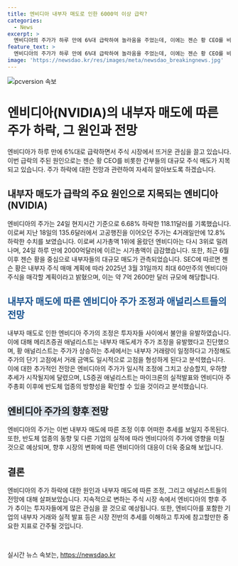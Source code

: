```yaml
---
title: 엔비디아 내부자 매도로 인한 6000억 이상 급락?
categories:
  - News
excerpt: >
  엔비디아의 주가가 하루 만에 6%대 급락하여 놀라움을 주었는데, 이에는 젠슨 황 CEO를 비롯한 간부들의 대규모 주식 매도가 영향을 미쳤다는 지적이 나왔다. 황 CEO는 내부자 주식 매매 계획에 따라 최대 60만주의 엔비디아 주식을 매각할 예정으로, 이에 대한 논란이 일고 있다. 엔비디아의 주가와 내부자 거래 추이를 보면, 주가 조정과 관련된 불안이 높아진 것으로 나타났다. 이에 반도체 업종의 방향성을 확인하기 위해 마이크론의 실적 발표와 엔비디아 주주총회를 주목할 필요가 있다는 전망이 나오고 있다.
feature_text: >
  엔비디아의 주가가 하루 만에 6%대 급락하여 놀라움을 주었는데, 이에는 젠슨 황 CEO를 비롯한 간부들의 대규모 주식 매도가 영향을 미쳤다는 지적이 나왔다. 황 CEO는 내부자 주식 매매 계획에 따라 최대 60만주의 엔비디아 주식을 매각할 예정으로, 이에 대한 논란이 일고 있다. 엔비디아의 주가와 내부자 거래 추이를 보면, 주가 조정과 관련된 불안이 높아진 것으로 나타났다. 이에 반도체 업종의 방향성을 확인하기 위해 마이크론의 실적 발표와 엔비디아 주주총회를 주목할 필요가 있다는 전망이 나오고 있다.
image: 'https://newsdao.kr/res/images/meta/newsdao_breakingnews.jpg'
---
```


<p><img src="https://newsdao.kr/res/images/meta/newsdao_breakingnews.jpg" alt="pcversion 속보" /></p>

<h1>엔비디아(NVIDIA)의 내부자 매도에 따른 주가 하락, 그 원인과 전망</h1>

<p>엔비디아가 하루 만에 6%대로 급락하면서 주식 시장에서 뜨거운 관심을 끌고 있습니다. 이번 급락의 주된 원인으로는 젠슨 황 CEO를 비롯한 간부들의 대규모 주식 매도가 지목되고 있습니다. 주가 하락에 대한 전망과 관련하여 자세히 알아보도록 하겠습니다.</p>

<h2>내부자 매도가 급락의 주요 원인으로 지목되는 엔비디아(NVIDIA)</h2>

<p>엔비디아의 주가는 24일 현지시간 기준으로 6.68% 하락한 118.11달러를 기록했습니다. 이로써 지난 18일의 135.6달러에서 고공행진을 이어오던 주가는 4거래일만에 12.8% 하락한 수치를 보였습니다. 이로써 시가총액 1위에 올랐던 엔비디아는 다시 3위로 밀려나며, 24일 하루 만에 2000억달러에 이르는 시가총액이 급감했습니다. 또한, 최근 6월 이후 젠슨 황을 중심으로 내부자들의 대규모 매도가 관측되었습니다. SEC에 따르면 젠슨 황은 내부자 주식 매매 계획에 따라 2025년 3월 31일까지 최대 60만주의 엔비디아 주식을 매각할 계획이라고 밝혔으며, 이는 약 7억 2600만 달러 규모에 해당합니다.</p>

<h2><span style="color: #1a5490;">내부자 매도에 따른 엔비디아 주가 조정과 애널리스트들의 전망</span></h2>

<p>내부자 매도로 인한 엔비디아 주가의 조정은 투자자들 사이에서 불안을 유발하였습니다. 이에 대해 메리츠증권 애널리스트는 내부자 매도세가 주가 조정을 유발했다고 진단했으며, 황 애널리스트는 주가가 상승하는 추세에서는 내부자 거래량이 일정하다고 가정해도 주가의 단기 고점에서 거래 금액도 일시적으로 고점을 형성하게 된다고 분석했습니다. 이에 대한 추가적인 전망은 엔비디아의 주가가 일시적 조정에 그치고 상승할지, 우하향 추세가 시작될지에 달렸으며, LS증권 애널리스트는 마이크론의 실적발표와 엔비디아 주주총회 이후에 반도체 업종의 방향성을 확인할 수 있을 것이라고 분석했습니다.</p>

<h2><b><span style="background-color: #21538527;">엔비디아 주가의 향후 전망</span></b></h2>

<p>엔비디아의 주가는 이번 내부자 매도에 따른 조정 이후 어떠한 추세를 보일지 주목된다. 또한, 반도체 업종의 동향 및 다른 기업의 실적에 따라 엔비디아의 주가에 영향을 미칠 것으로 예상되며, 향후 시장의 변화에 따른 엔비디아의 대응이 더욱 중요해 보입니다.</p>

<h2>결론</h2>

<p>엔비디아의 주가 하락에 대한 원인과 내부자 매도에 따른 조정, 그리고 애널리스트들의 전망에 대해 살펴보았습니다. 지속적으로 변하는 주식 시장 속에서 엔비디아의 향후 주가 추이는 투자자들에게 많은 관심을 끌 것으로 예상됩니다. 또한, 엔비디아를 포함한 기업의 내부자 거래와 실적 발표 등은 시장 전반의 추세를 이해하고 투자에 참고할만한 중요한 지표로 간주될 것입니다.</p>

<p data-ke-size="size16">&nbsp;</p>
실시간 뉴스 속보는, <a href="https://newsdao.kr" rel="dofollow">https://newsdao.kr</a>


